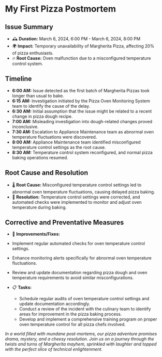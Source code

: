 # My First Pizza Postmortem

## Issue Summary
- 🕰️ **Duration:** March 6, 2024, 6:00 PM - March 6, 2024, 8:00 PM
- 🌍 **Impact:** Temporary unavailability of Margherita Pizza, affecting 20% of pizza enthusiasts.
- 🔥 **Root Cause:** Oven malfunction due to a misconfigured temperature control system.

## Timeline
- **6:00 AM:** Issue detected as the first batch of Margherita Pizzas took longer than usual to bake.
- **6:15 AM:** Investigation initiated by the Pizza Oven Monitoring System team to identify the cause of the delay.
- **6:30 AM:** Initial assumption that the issue might be related to a recent change in pizza dough recipe.
- **7:00 AM:** Misleading investigation into dough-related changes proved inconclusive.
- **7:30 AM:** Escalation to Appliance Maintenance team as abnormal oven temperature fluctuations were discovered.
- **8:00 AM:** Appliance Maintenance team identified misconfigured temperature control settings as the root cause.
- **8:30 AM:** Temperature control system reconfigured, and normal pizza baking operations resumed.

## Root Cause and Resolution
- 🌡️ **Root Cause:** Misconfigured temperature control settings led to abnormal oven temperature fluctuations, causing delayed pizza baking.
- 🔧 **Resolution:** Temperature control settings were corrected, and automated checks were implemented to monitor and adjust oven temperature during baking.

## Corrective and Preventative Measures
- 🚀 **Improvements/Fixes:**
- Implement regular automated checks for oven temperature control settings.
- Enhance monitoring alerts specifically for abnormal oven temperature fluctuations.
- Review and update documentation regarding pizza dough and oven temperature requirements to avoid similar misconfigurations.

- 📋 **Tasks:**
  - Schedule regular audits of oven temperature control settings and update documentation accordingly.
  - Conduct a review of the incident with the culinary team to identify areas for improvement in the pizza baking process.
  - Develop and implement a comprehensive training program on proper oven temperature control for all pizza chefs involved.

*In a world filled with mundane post-mortems, our pizza adventure promises drama, mystery, and a cheesy resolution. Join us on a journey through the twists and turns of Margherita mayhem, sprinkled with laughter and topped with the perfect slice of technical enlightenment.*
